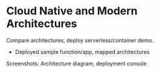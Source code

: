 # Cloud Native and Modern Architectures
Compare architectures, deploy serverless/container demo.
- Deployed sample function/app, mapped architectures
  
Screenshots: Architecture diagram, deployment console
